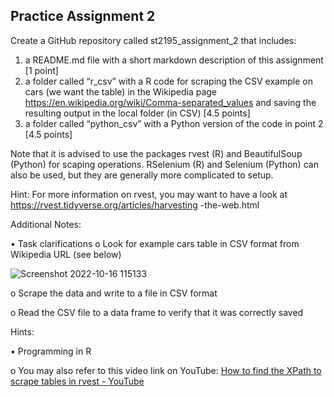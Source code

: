 ## Practice Assignment 2

Create a GitHub repository called st2195_assignment_2 that includes:
1. a README.md file with a short markdown description of this assignment [1 point]
2. a folder called “r_csv” with a R code for scraping the CSV example on cars (we want the table) in the Wikipedia page https://en.wikipedia.org/wiki/Comma-separated_values and saving the resulting output in the local folder (in CSV) [4.5 points]
3. a folder called “python_csv” with a Python version of the code in point 2 [4.5 points]


Note that it is advised to use the packages rvest (R) and BeautifulSoup (Python) for scaping operations. RSelenium (R) and Selenium (Python) can also be used, but they are generally more complicated to setup.

Hint: For more information on rvest, you may want to have a look at https://rvest.tidyverse.org/articles/harvesting -the-web.html

Additional Notes:

• Task clarifications
o Look for example cars table in CSV format from Wikipedia URL (see below)

![Screenshot 2022-10-16 115133](https://user-images.githubusercontent.com/113455029/196017091-1da9381a-7817-4928-b62b-7c1151d03dbb.png)

o Scrape the data and write to a file in CSV format

o Read the CSV file to a data frame to verify that it was correctly saved 

Hints:

• Programming in R

o You may also refer to this video link on YouTube: [How to find the XPath to scrape tables in rvest - YouTube](https://www.youtube.com/watch?v=kYkSE3zWa9Y&t=89s)
